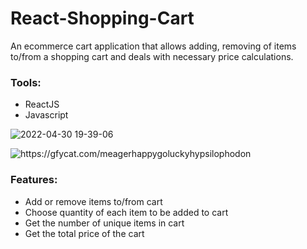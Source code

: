 # React-Shopping-Cart
An ecommerce cart application that allows adding, removing of items to/from a shopping cart and deals with necessary price calculations.  


### Tools:
* ReactJS
* Javascript

![2022-04-30 19-39-06](https://user-images.githubusercontent.com/47941391/166111737-2d76214e-7ea1-475c-8297-998db13ca55f.gif)

![https://gfycat.com/meagerhappygoluckyhypsilophodon
]()

### Features:
* Add or remove items to/from cart 
* Choose quantity of each item to be added to cart 
* Get the number of unique items in cart
* Get the total price of the cart 
